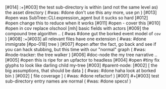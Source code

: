 [#014]       :+[#003] the test sub-directory is within (and not the same
             level as) the asset directory
             ( #was: #done don't use this any more, use pn )
[#013] #open was SubTree::CLI.expression_agent  but it sucks so hard
[#012] #open change this to reduce when it works
[#011] #open - cover this
[#010] #open in cov replace olschool [mh] basic fields with actors
[#009]       the compound tree algorithm ..
             ( #was #done gut the borked event model of `cov` )
[#008]       :+[#003] all relevant files have one extension
             ( #was: #done immigrate [#po-018] tree )
[#007] #open after the fact, go back and see if you can hack stubbing,
               but this time with our "normal" graph
             ( #was: #node-tracker: the tree walker )
[#006]       #doc-node the my tree narrative ..
[#005] #open this is ripe for an upfactor to headless
[#004] #open #tiny fix glyphs to look like darling child my-tree
[#003]       #parent-node: [#002]
             [ the big assumptions, that should be data ]
             ( #was: #done haha look at borked bin )
[#002]       [ file coverage ]
             ( #was: #done refactor! )
[#001]       #+[#003] test sub-directory entry names are normal
             ( #was: #done specs! )
